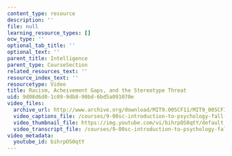 ```yaml
---
content_type: resource
description: ''
file: null
learning_resource_types: []
ocw_type: ''
optional_tab_title: ''
optional_text: ''
parent_title: Intelligence
parent_type: CourseSection
related_resources_text: ''
resource_index_text: ''
resourcetype: Video
title: Racism, Acheivement Gaps, and the Stereotype Threat
uid: 9d08d6d0-1c09-9db8-90bd-6bd5a091070e
video_files:
  archive_url: http://www.archive.org/download/MIT9.00SCF11/MIT9_00SCF11_lec14_300k.mp4
  video_captions_file: /courses/9-00sc-introduction-to-psychology-fall-2011/65e8bfb100df52f2852153f0645d0f9c_bihrpOS0qtY.vtt
  video_thumbnail_file: https://img.youtube.com/vi/bihrpOS0qtY/default.jpg
  video_transcript_file: /courses/9-00sc-introduction-to-psychology-fall-2011/b045b84ac3fa2da36c81d9523514a922_bihrpOS0qtY.pdf
video_metadata:
  youtube_id: bihrpOS0qtY
---
```

